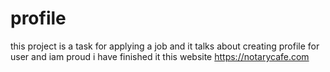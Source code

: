 # profile
this project is a task for applying a job and it talks about creating profile for user and iam proud i have finished it 
this website https://notarycafe.com
